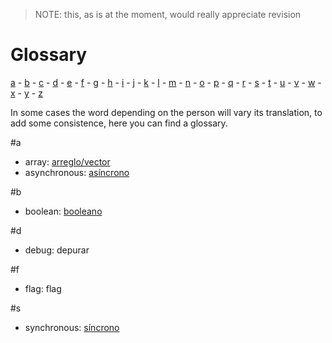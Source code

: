 > NOTE: this, as is at the moment, would really appreciate revision

# Glossary
[a](#a) -
[b](#b) -
[c](#c) -
[d](#d) -
[e](#e) -
[f](#f) -
[g](#g) -
[h](#h) -
[i](#i) -
[j](#j) -
[k](#k) -
[l](#l) -
[m](#m) -
[n](#n) -
[o](#o) -
[p](#p) -
[q](#q) -
[r](#r) -
[s](#s) -
[t](#t) -
[u](#u) -
[v](#v) -
[w](#w) -
[x](#x) -
[y](#y) -
[z](#z)

In some cases the word depending on the person will vary its translation, to add
some consistence, here you can find a glossary.

#a
 * array: [arreglo/vector](http://es.wikipedia.org/wiki/Vector_(inform%C3%A1tica))
 * asynchronous: [asíncrono](http://es.wikipedia.org/wiki/Asincron%C3%ADa)

#b
 * boolean: [booleano](http://es.wikipedia.org/wiki/Tipo_de_dato_l%C3%B3gico)

#d
 * debug: depurar

#f
 * flag: flag

#s
 * synchronous: [síncrono](http://www.sites.upiicsa.ipn.mx/polilibros/portal/polilibros/p_terminados/PolilibroFC/Unidad_II/Unidad%20II_5.htm)
